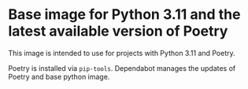 # Base image for Python 3.11 and the latest available version of Poetry

This image is intended to use for projects with Python 3.11 and Poetry.

Poetry is installed via `pip-tools`. Dependabot manages the updates
of Poetry and base python image.
